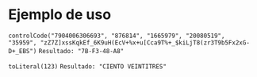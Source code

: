 # Ejemplo de uso

`controlCode("7904006306693", "876814", "1665979", "20080519",  "35959", "zZ7Z]xssKqkEf_6K9uH(EcV+%x+u[Cca9T%+_$kiLjT8(zr3T9b5Fx2xG-D+_EBS")`
`Resultado: "7B-F3-48-A8"`

`toLiteral(123)`
`Resultado: "CIENTO VEINTITRES"`

